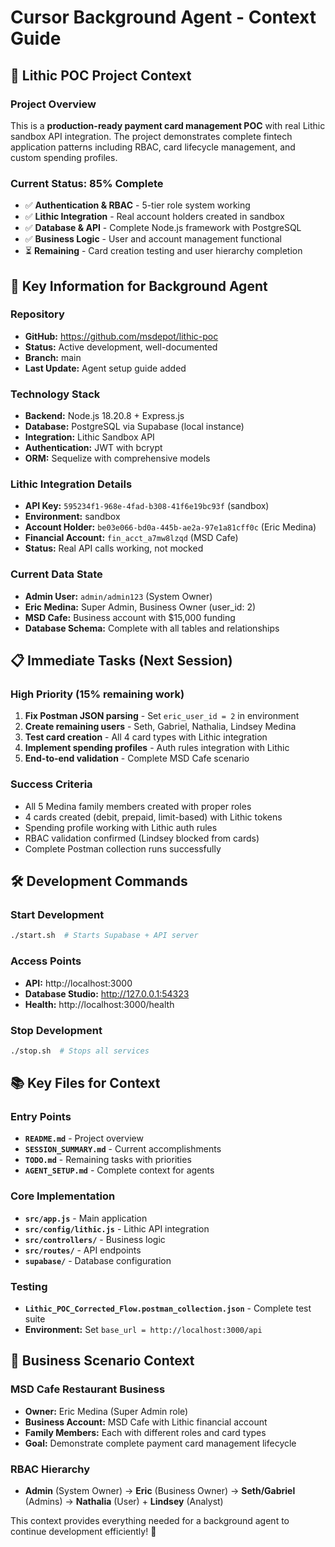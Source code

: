 # Cursor Background Agent - Context Guide

## 🤖 **Lithic POC Project Context**

### **Project Overview**
This is a **production-ready payment card management POC** with real Lithic sandbox API integration. The project demonstrates complete fintech application patterns including RBAC, card lifecycle management, and custom spending profiles.

### **Current Status: 85% Complete**
- ✅ **Authentication & RBAC** - 5-tier role system working
- ✅ **Lithic Integration** - Real account holders created in sandbox
- ✅ **Database & API** - Complete Node.js framework with PostgreSQL
- ✅ **Business Logic** - User and account management functional
- ⏳ **Remaining** - Card creation testing and user hierarchy completion

## 🎯 **Key Information for Background Agent**

### **Repository**
- **GitHub:** https://github.com/msdepot/lithic-poc
- **Status:** Active development, well-documented
- **Branch:** main
- **Last Update:** Agent setup guide added

### **Technology Stack**
- **Backend:** Node.js 18.20.8 + Express.js
- **Database:** PostgreSQL via Supabase (local instance)
- **Integration:** Lithic Sandbox API
- **Authentication:** JWT with bcrypt
- **ORM:** Sequelize with comprehensive models

### **Lithic Integration Details**
- **API Key:** `595234f1-968e-4fad-b308-41f6e19bc93f` (sandbox)
- **Environment:** sandbox
- **Account Holder:** `be03e066-bd0a-445b-ae2a-97e1a81cff0c` (Eric Medina)
- **Financial Account:** `fin_acct_a7mw8lzqd` (MSD Cafe)
- **Status:** Real API calls working, not mocked

### **Current Data State**
- **Admin User:** `admin/admin123` (System Owner)
- **Eric Medina:** Super Admin, Business Owner (user_id: 2)
- **MSD Cafe:** Business account with $15,000 funding
- **Database Schema:** Complete with all tables and relationships

## 📋 **Immediate Tasks (Next Session)**

### **High Priority (15% remaining work)**
1. **Fix Postman JSON parsing** - Set `eric_user_id = 2` in environment
2. **Create remaining users** - Seth, Gabriel, Nathalia, Lindsey Medina
3. **Test card creation** - All 4 card types with Lithic integration
4. **Implement spending profiles** - Auth rules integration with Lithic
5. **End-to-end validation** - Complete MSD Cafe scenario

### **Success Criteria**
- All 5 Medina family members created with proper roles
- 4 cards created (debit, prepaid, limit-based) with Lithic tokens
- Spending profile working with Lithic auth rules
- RBAC validation confirmed (Lindsey blocked from cards)
- Complete Postman collection runs successfully

## 🛠️ **Development Commands**

### **Start Development**
```bash
./start.sh  # Starts Supabase + API server
```

### **Access Points**
- **API:** http://localhost:3000
- **Database Studio:** http://127.0.0.1:54323
- **Health:** http://localhost:3000/health

### **Stop Development**
```bash
./stop.sh  # Stops all services
```

## 📚 **Key Files for Context**

### **Entry Points**
- **`README.md`** - Project overview
- **`SESSION_SUMMARY.md`** - Current accomplishments  
- **`TODO.md`** - Remaining tasks with priorities
- **`AGENT_SETUP.md`** - Complete context for agents

### **Core Implementation**
- **`src/app.js`** - Main application
- **`src/config/lithic.js`** - Lithic API integration
- **`src/controllers/`** - Business logic
- **`src/routes/`** - API endpoints
- **`supabase/`** - Database configuration

### **Testing**
- **`Lithic_POC_Corrected_Flow.postman_collection.json`** - Complete test suite
- **Environment:** Set `base_url = http://localhost:3000/api`

## 🎯 **Business Scenario Context**

### **MSD Cafe Restaurant Business**
- **Owner:** Eric Medina (Super Admin role)
- **Business Account:** MSD Cafe with Lithic financial account
- **Family Members:** Each with different roles and card types
- **Goal:** Demonstrate complete payment card management lifecycle

### **RBAC Hierarchy**
- **Admin** (System Owner) → **Eric** (Business Owner) → **Seth/Gabriel** (Admins) → **Nathalia** (User) + **Lindsey** (Analyst)

This context provides everything needed for a background agent to continue development efficiently! 🚀
